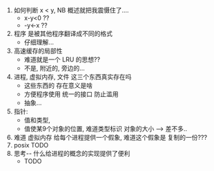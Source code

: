 1. 如何判断 x < y, NB 概述就把我震慑住了....
    - x-y<0 ??
    - -y<-x ??
2. 程序 是被其他程序翻译成不同的格式
   - 仔细理解...
3. 高速缓存的局部性
   - 难道就是一个 LRU 的思想??
   - 不是, 附近的, 旁边的...
4. 进程, 虚拟内存, 文件 这三个东西真实存在吗
   - 这些东西的 存在意义是啥
   - 方便程序使用 统一的接口 防止滥用
   - 抽象...
5. 指针:
   - 值和类型, 
   - 值使某9个对象的位置, 难道类型标识 对象的大小 --> 差不多..
6. 难道 虚拟内存 给每个进程提供一个假象, 难道这个假象是 复制的一份???
7. posix TODO
8. 思考-- 什么给进程的概念的实现提供了便利
   - TODO

